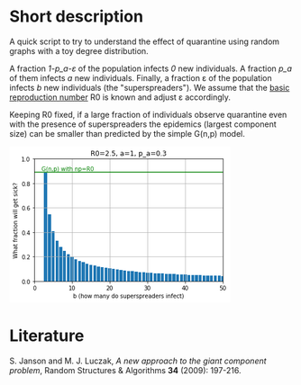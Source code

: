 # Short description

A quick script to try to understand the effect of quarantine using random graphs with a toy degree distribution. 

A fraction *1-p_a-ε* of the population infects *0* new individuals.
A fraction *p_a* of them infects *a* new individuals. Finally, a fraction ε of the population infects *b* new individuals (the "superspreaders"). We assume that the [basic reproduction number](https://en.wikipedia.org/wiki/Basic_reproduction_number) R0 is known and adjust ε accordingly.

Keeping R0 fixed, if a large fraction of individuals observe quarantine even with the presence of superspreaders the epidemics (largest component size) can be smaller than predicted by the simple G(n,p) model.

![Example chart](example.png "30% infect 1, 100ε% (the superspreaders) infect b, others infect 0")

# Literature

S. Janson and M. J. Luczak, *A new approach to the giant component problem*, Random Structures & Algorithms **34** (2009): 197-216.
